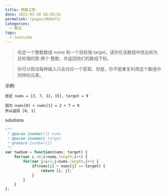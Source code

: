 ```yaml
---
title: 两数之和
date: 2021-03-20 18:39:52
permalink: /pages/0b0af3/
categories:
  - 算法
tags:
  - leetcode
---
```

> 给定一个整数数组 nums 和一个目标值 target，请你在该数组中找出和为目标值的那 两个 整数，并返回他们的数组下标。

> 你可以假设每种输入只会对应一个答案。但是，你不能重复利用这个数组中同样的元素。

示例: 
```
给定 nums = [2, 7, 11, 15], target = 9

因为 nums[0] + nums[1] = 2 + 7 = 9
所以返回 [0, 1]
```

solutions

```js
/**
 * @param {number[]} nums
 * @param {number} target
 * @return {number[]}
 */
var twoSum = function(nums, target) {
    for(var i =0;i<nums.length;i++) {
        for(var j=i+1;j<nums.length;j++) {
            if(nums[i] + nums[j] == target) {
                return [i, j];
            }
        }
    }
};
```